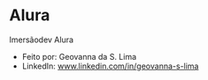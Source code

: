 # Alura
Imersãodev Alura
* Feito por: Geovanna da S. Lima
* LinkedIn: www.linkedin.com/in/geovanna-s-lima
